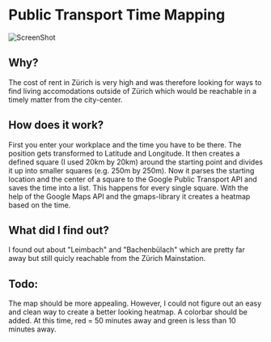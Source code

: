 # Public Transport Time Mapping
![ScreenShot](/Hürlimann_areal.png)
## Why?
The cost of rent in Zürich is very high and was therefore looking for ways to find living accomodations outside of Zürich which would be reachable in a timely matter from the city-center.

## How does it work?

First you enter your workplace and the time you have to be there. The position gets transformed to Latitude and Longitude. It then creates a defined square (I used 20km by 20km) around the starting point and divides it up into smaller squares (e.g. 250m by 250m). 
Now it parses the starting location and the center of a square to the Google Public Transport API and saves the time into a list. This happens for every single square. With the help of the Google Maps API and the gmaps-library it creates a heatmap based on the time. 

## What did I find out?
I found out about "Leimbach" and "Bachenbülach" which are pretty far away but still quicly reachable from the Zürich Mainstation.

## Todo:

The map should be more appealing. However, I could not figure out an easy and clean way to create a better looking heatmap. A colorbar should be added. At this time, red = 50 minutes away and green is less than 10 minutes away.
